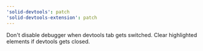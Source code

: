 ```yaml
---
'solid-devtools': patch
'solid-devtools-extension': patch
---
```


Don't disable debugger when devtools tab gets switched. Clear highlighted elements if devtools gets closed.

